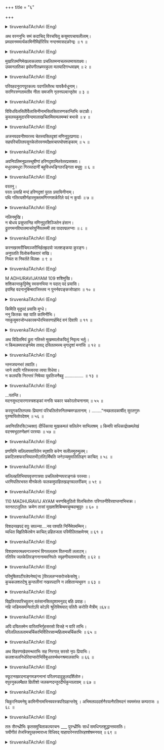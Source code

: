 +++
title = "६"

+++

<details><summary>tiruvenkaTAchAri (Eng)</summary>

Shlokas 1 to 69: The water-sports of the Prince.

</details>


अथ वरननुभिः समं कदाचिद् विरचयितु कसुमापचायलीलाम्।  
प्रमदवनममर्त्यकामिनीमिर्हरिरिव नन्दनमासदन्नरेन्द्रः ॥ १ ॥  


<details><summary>tiruvenkaTAchAri (Eng)</summary>

1. Like Indra always attended by celestial nymphs, the king with his ladies moved to his pleasure garden which resembled Nandana, to gather flowers.  

</details>


मुखरितमणिमेखलाकलापाः प्रचलितमन्वचलस्तमायताक्ष्यः।  
उपवनलतिका इवोपगीतभ्रमरकुला मलयादिगन्धवाहम् ॥ २ ॥   


<details><summary>tiruvenkaTAchAri (Eng)</summary>

2. The ladies followed the king as he began to move to the garden, with their jewelled girdles sound ing. The sight of it was like a line of humming bees moving in the wake of the southern gale.  

</details>

परिवहदनुरागपूरकल्पः पदगलितैरथ यावकैर्वधूनाम्।  
सरणिररुणतामतीव नीता समजनि नृतनपल्वान्तृतेव ॥ ३ ॥  


<details><summary>tiruvenkaTAchAri (Eng)</summary>

3. The path which the ladies took was lined with red lac-dye dripping from their feet, and it seemed as if a cover of tender leaves was being laid on the ground.  

</details>


विविधविलसितैर्विलासिनीनामसितसितारुणकान्तिभिः कटाक्षैः।  
कुवलयकुमुदारविन्दमालाखचितमिवामलमम्बरं बभासे ॥ ४ ॥  


<details><summary>tiruvenkaTAchAri (Eng)</summary>

4. The giances of ladies, radiating blue, white and red hues, seemed to line the sky with blue lilies, white lilies and red lotuses.  

</details>


अजनयदवनीश्वरस्य चेतस्यसितदृशां मणिनूपुरप्रणादः।  
सहपरिचलितपसूनकेतोरवनमदैक्षवचापघोपशङ्काम् ॥ ५ ॥  


<details><summary>tiruvenkaTAchAri (Eng)</summary>

5. The sounds of jewelled anklets of ladies, as they seli on the king's ears, produced the impression in his mind, that it might be the noise of the stringing of Cupid's bow.  

</details>


अवनिपतिमनुप्रतस्थुषीणां हरिणदृशामितरेतरप्रसक्ताः।  
मधुरसमधुरा गिरस्तदानीं बहुविधभङ्गितरङ्गिता बभूवुः ॥ ६ ॥  


<details><summary>tiruvenkaTAchAri (Eng)</summary>

6. Mutual conversations held by the ladies, as they followed the king, were heard in varying notes of sweetness.  

</details>


वरतनु।  
परतः प्रयाहि मन्दं हरिणदृशां पुरतः प्रयायिनीनाम्।  
पथि गतिरयशीर्णहारमुक्तामणिगणशर्करिले पदं न कुर्याः ॥ ७ ॥  


<details><summary>tiruvenkaTAchAri (Eng)</summary>

7. "Oh ye beautiful friend, go slowly after the rest lest you injure your feet by treading on the pearls dropped down on the way from their broken garlands."  

</details>


नलिनमुखि।  
न बोधय प्रसुप्तानिह मणिनूपुरशिञ्जितेन हंसान।  
द्रुतगमनविघातमाचरेयुर्नियतममी तव पादपद्मलग्नाः ॥ ८ ॥  


<details><summary>tiruvenkaTAchAri (Eng)</summary>

8. “Don't you wake up, oh ye lotus-faced, the sleeping swans, with the sound of your jewelled anklets. If you do, they would crowd round your feet mistaking the same for lotuses and thus cause obstruction to your speedy going.”

</details>


करनखरमरीचिमञ्जरीभिर्हतहृदयो जलशङ्कया कुरङ्गः।  
अनुपतति विलोकयैकवारं सखि।  
नियत स निवर्तते विलक्षः ॥ ९ ॥  


<details><summary>tiruvenkaTAchAri (Eng)</summary>

9. “Look you here, friend, this thirsty deer which eagerly approaches you mistaking the brilliance radiat ing from your finger-nails for water, will surely move away in shame, once the mistake is found out.”  

</details>


M ADHURAVIJAYAM
109
शशिमुखि।  
शशिकान्तकुट्टिमेषु स्वसनभिया न पदात् पदं प्रयासि।  
इयमिह वदनानुबिम्बराजिस्तव न पुनर्नवपङ्कजोपहारः ॥ १० ॥  


<details><summary>tiruvenkaTAchAri (Eng)</summary>

10. “You, moon-faced dear, move not a step lest you knock against the moon-stone wall. But the reflec tion of your lotus-like face has already entered it."  

</details>


किमिति मृदुपदं प्रयासि मुग्धे।  
ननु कितकः सह याति कामिनीभिः।  
नवकुसुमरजोन्धकारबन्धैरभिसरणार्हमिदं वनं दिवापि ॥ ११ ॥  


<details><summary>tiruvenkaTAchAri (Eng)</summary>

11. "Oh, my foolish friend, why do you walk so slow? You don't seem to realise that your roguish lover will exploit this to court the company of other women. For, this pleasure-forest, darkish with such thick dust of fresh flowers, is eminently filted for secret meeting even in day time.  

</details>


अथ विदितमियं द्रुता गतिस्ते मुखमवलोकयितुं निवृत्य भर्तुः।  
न किमलमपराङ्गमेव तावद् दयिततमस्य मृगादृशां मनांसि ॥ १२ ॥  


<details><summary>tiruvenkaTAchAri (Eng)</summary>

12. "Oh friend, I know you walk very fast so that you may overtake your lover in order to look back and see his face. But you don't seeni to realise that women in their minds have the lover's face always in front of them!  

</details>


न्तनजघनभरं तवालि।  
जाने तदपि गतिस्त्वरया त्वया विधेया।  
न कलयसि निरन्तरं निषेव्या युवतिजनैबहु ............... ॥ १३ ॥  


<details><summary>tiruvenkaTAchAri (Eng)</summary>

13. "I know you could not walk fast because of your burdensome breasts. But, friend, walk fast you must.” (Slökā incomplete, Shlokas 14 to 56 missing.).*  

</details>


...पतन्ति।  
मदनसुभटवारणास्त्रशङ्कां मनसि चकार चकोरलोचनानाम् ॥ ५५ ॥  

करयुगकलितप्लवः प्रियाणां परिचलितोरुनितम्बमण्डलानाम् ।
........"नच्छलादकार्षीत् सुरतगुरुः पुरुषायितोपदेशम् ॥ ५६ ॥  

अवनिपतिरसि(ञ्चक्त) दीर्धिकाया मुखकमलं सलिलेन साभिलाषम् ॥ किमपि सधिकार्द्रपक्ष्मलेखं वदनमभूदरुणेक्षणं परस्याः ॥ ५७ ॥  


<details><summary>tiruvenkaTAchAri (Eng)</summary>

57. The king splashed water on a lotus in the pleasure lake. And this made a lady cast on him angry looks of jealousy, the fringes of her eye-lashes wet with tears.  

</details>


प्रणयिनि सलिलापवारितेन स्पृशति करेण सलीलमूरुमूलम्।  
प्रकटितशफराभिघातभी(तंति)र्मिषति जनेऽप्यमुमालिलिङ्ग काचित् ॥ ५८ ॥  


<details><summary>tiruvenkaTAchAri (Eng)</summary>

58. As the king touched nicely the upper part of a lady's thigh underneath the water, she feigned fish bite and embraced her lover even when her companions were looking on.

</details>


सलिलहतिभियापवृत्तगात्रयाः प्रचलितवेण्यपराङ्गकं परस्याः।  
धरणिपतिरभस्त मीनकेतोः फलकमुपाहितखड्गवल्लरींकम् ॥ ५९ ॥  


<details><summary>tiruvenkaTAchAri (Eng)</summary>

59. Another lady, afraid of being struck with splashes of water, abruptly turned, her braid of hair falling in front. The king cast longing glances on it, as if it were Cupid's slab with his sword placed on it.  

</details>


110
MADHURAVIJ AYAM चरणबिलुठितो विलचितोरुः परिगतनीविरवाप्तनाभिचक्रः।  
स्तनतटलुलितः क्रमेण तासां मुखशशिबिम्बमचुम्बदम्बुपूरः ॥ ६० ॥  


<details><summary>tiruvenkaTAchAri (Eng)</summary>

60. The sheet of water first touched the feet, then the thighs, then the cloth, then the waist and then the breasts of beautiful ladies as they slowly descended it.  

</details>


विशदनखपदं वपुः सपत्न्या....नव पश्यति निर्निमेपमम्मिन्।  
व्यधित विहृतिकैतवेन काचित् प्रहितजला परिमीलिताक्षमेनम् ॥ ६१ ॥  


<details><summary>tiruvenkaTAchAri (Eng)</summary>

61. À lady blinded the king by splashing water, as if in sport, against his eyes when the other ladies turned to look at the nail marks on the person of her rival.  

</details>


विशदमघरमक्ष्यनञ्जनाभं विगतललाम वितन्वती ललाटम्।  
रतिरिव जलकेलिरङ्गनानामवनिपतेः स्पृहणीयतामयासीत् ॥ ६२ ॥  


<details><summary>tiruvenkaTAchAri (Eng)</summary>

62. Sporting in the waters made the ladies look as if they had just had their sexual satisfaction. Their lips were colour-free, their eyes devoid of collyrium and their foreheads without their decorating mark. And such a sight pleased the king immensely.  

</details>


परिमुषितपटीरलेपनेष्व[प्य ]विरललग्नसरोजकेसरेषु।  
कुचकलशतटेषु कुन्तलीनां नखरपदानि न लक्षितान्यभूवन ॥ ६३ ॥  


<details><summary>tiruvenkaTAchAri (Eng)</summary>

63. From the breasts of Kuntala ladies sandal paste was washed away; and the cover of lotus-dust which took its place effectively concealed all nail marks on them.  

</details>


विह्नतिरयपरिच्युतान् वतंसानसितदृशामनुदद् बहिः प्रवाहः।  
नहि जडिमसमन्वितोऽपि कोऽपि श्रुतिविषयात् पतितैः करोति मैत्रीम् ॥६४॥


<details><summary>tiruvenkaTAchAri (Eng)</summary>

64. The current of water floated away the wreaths that had dropped from the śrutis (ears) of ladies. Which man, however ignorant, (also cold) make friend ship of one who had fallen from the path of śruti (Vedic injunction)?

</details>


अपि दयिततमेन वारिताभिर्गृहसरसो विजहे न वारि ताभिः।  
परिललितललामचर्चिकाभिर्वितिरसान्महिलामचर्चिकाभिः ॥ ६५ ॥  


<details><summary>tiruvenkaTAchAri (Eng)</summary>

65. Though their royal lover asked them to stop, his ladies had no mind to do so, as they were very much attracted by the love of sport; and so they did not leave the pleasure lake though its water had completely washed away their decorative marks.

</details>


अथ विहरणखेदमन्थराभिः सह निरगात् सरसो नृपः प्रियाभिः।  
कलशजलनिधेरिवाप्सरोभिर्विबुधतरुर्मथनश्रमालसाभिः ॥ ६६ ॥  


<details><summary>tiruvenkaTAchAri (Eng)</summary>

66. Then, at last, tired of sport, they came out; the king started (home) with them; he then resembled the Kalpaka Vỉkṣa moving from the milky ocean in company of water nymphs fatigued with the tossings in churning  

</details>


स्फूटनखरदनाङ्गमङगनानां परिलगदादुकूलदर्शितोरु।  
वपुरनुकलमैक्षत क्षितीशो जलकणदन्तुरदीर्घकुन्तलाग्रम् ॥ ६७ ॥  


<details><summary>tiruvenkaTAchAri (Eng)</summary>

67. The king was delighted to look at his beloved ones as they emerged out of the lake, with nail marks on their persons distinctly visible, with their thighs revealed through the waving cover of wet clothing, and water particles dripping from their long braids of hair.  

</details>


चिकुरनियमनेषु कामिनीनामभिनववस्त्रपरिग्रहान्तरेषु ।
अभिमतपददर्शनैरयत्नैरतिमदनं स्वममंस्त कम्पराजः ॥ ६८ ॥  


<details><summary>tiruvenkaTAchAri (Eng)</summary>

68. King Kampaņa thought himself more fortu nate than even Cupid, as he feasted his eyes on the person of his ladies between tying their hair and wear ing fresh dress.  

</details>



ततः सैरन्ध्रीभिः कृतसमुचिताकल्परचनः ___ पुरन्ध्रीभिः सार्धं समधिगतशुद्धान्तवसतिः।  
त्रयीगीतं तेजस्त्रिपुरहरमाराध्य विधिवद्
याहापारेनरपतिरहश्शेषमनयत् ॥ ६९ ॥  


<details><summary>tiruvenkaTAchAri (Eng)</summary>

69. Then, dressing maids put his royai garments on him, and he left his harem; and after offering due worship to Śiva, whose glory is sung by Vedas, attended to duties of state for the rest of the day.  

</details>


